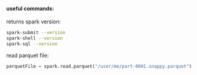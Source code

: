 #### useful commands:
returns spark version:
```sh
spark-submit --version
spark-shell --version
spark-sql --version
```

read parquet file:
```python
parquetFile = spark.read.parquet("/user/me/part-0001.snappy.parquet")
```
